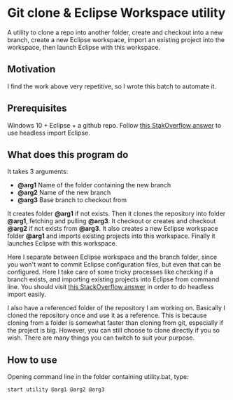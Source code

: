 # Git clone & Eclipse Workspace utility
A utility to clone a repo into another folder, create and checkout into a new branch, create a new Eclipse workspace, import an existing project into the workspace, then launch Eclipse with this workspace.

## Motivation
I find the work above very repetitive, so I wrote this batch to automate it. 

## Prerequisites
Windows 10 + Eclipse + a github repo.
Follow [this StakOverflow answer](https://stackoverflow.com/questions/44446216/eclipse-jdt-import-project-from-command-line) to use headless import Eclipse.

## What does this program do 
It takes 3 arguments:
- **@arg1** Name of the folder containing the new branch
- **@arg2** Name of the new branch
- **@arg3** Base branch to checkout from

It creates folder **@arg1** if not exists. 
Then it clones the repository into folder **@arg1**, fetching and pulling **@arg3**. 
It checkout or creates and checkout **@arg2** if not exists from **@arg3**. 
It also creates a new Eclipse workspace folder **@arg1** and imports existing projects into this workspace. 
Finally it launches Eclipse with this workspace. 

Here I separate between Eclipse workspace and the branch folder, since you won't want to commit Eclipse configuration files, but even that can be configured. Here I take care of some tricky processes like checking if a branch exists, and importing existing projects into Eclipse from command line. You should visit [this StackOverflow answer](https://stackoverflow.com/questions/44446216/eclipse-jdt-import-project-from-command-line) in order to do headless import easily. 

I also have a referenced folder of the repository I am working on. Basically I cloned the repository once and use it as a reference. This is because cloning from a folder is somewhat faster than cloning from git, especially if the project is big. However, you can still choose to clone directly if you so wish. There are many things you can twitch to suit your purpose.

## How to use 
Opening command line in the folder containing utility.bat, type: 
```
start utility @arg1 @arg2 @arg3
```

